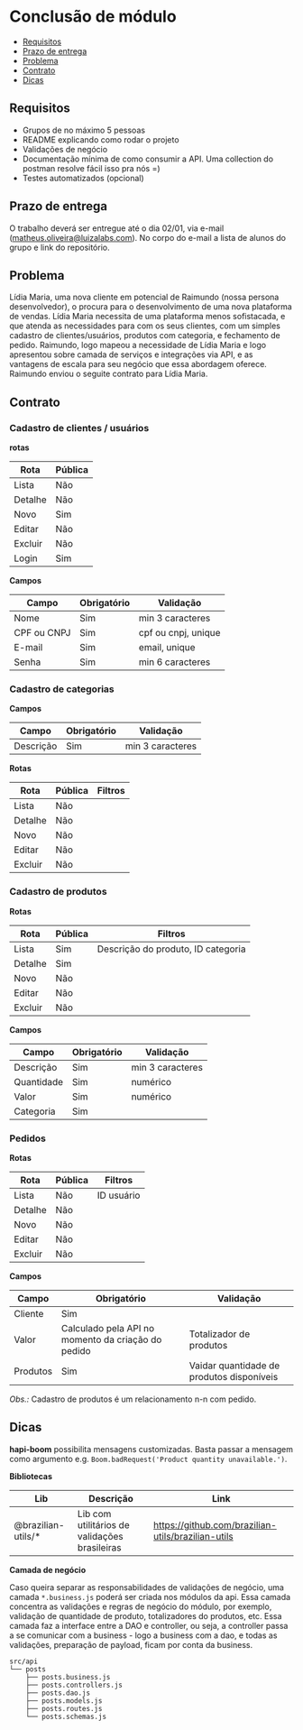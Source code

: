 # Conclusão de módulo

- [Requisitos](#requisitos)
- [Prazo de entrega](#prazo-de-entrega)
- [Problema](#problema)
- [Contrato](#contrato)
- [Dicas](#Dicas)

## Requisitos

- Grupos de no máximo 5 pessoas
- README explicando como rodar o projeto
- Validações de negócio
- Documentação mínima de como consumir a API. Uma collection do postman resolve fácil isso pra nós =)
- Testes automatizados (opcional)

## Prazo de entrega

O trabalho deverá ser entregue até o dia 02/01, via e-mail (matheus.oliveira@luizalabs.com). No corpo do e-mail a lista de alunos do grupo e link do repositório.

## Problema

Lídia Maria, uma nova cliente em potencial de Raimundo (nossa persona desenvolvedor), o procura para o desenvolvimento de uma nova plataforma de vendas. Lídia Maria necessita de uma plataforma menos sofistacada, e que atenda as necessidades para com os seus clientes, com um simples cadastro de clientes/usuários, produtos com categoria, e fechamento de pedido.
Raimundo, logo mapeou a necessidade de Lídia Maria e logo apresentou sobre camada de serviços e integrações via API, e as vantagens de escala para seu negócio que essa abordagem oferece. Raimundo enviou o seguite contrato para Lídia Maria.

## Contrato

### Cadastro de clientes / usuários

**rotas**

| Rota | Pública |
| - | - |
| Lista   | Não |
| Detalhe | Não |
| Novo    | Sim |
| Editar  | Não |
| Excluir | Não |
| Login   | Sim |

**Campos**

| Campo | Obrigatório | Validação |
| - | - | - |
| Nome        | Sim | min 3 caracteres |
| CPF ou CNPJ | Sim | cpf ou cnpj, unique |
| E-mail      | Sim | email, unique |
| Senha       | Sim | min 6 caracteres |

### Cadastro de categorias

**Campos**

| Campo | Obrigatório | Validação |
| - | - | - |
| Descrição | Sim | min 3 caracteres |

**Rotas**

| Rota | Pública | Filtros |
| - | - | - |
| Lista   | Não | |
| Detalhe | Não | |
| Novo    | Não | |
| Editar  | Não | |
| Excluir | Não | |

### Cadastro de produtos

**Rotas**

| Rota | Pública | Filtros |
| - | - | - |
| Lista   | Sim | Descrição do produto, ID categoria |
| Detalhe | Sim | |
| Novo    | Não | |
| Editar  | Não | |
| Excluir | Não | |

**Campos**

| Campo | Obrigatório | Validação |
| - | - | - |
| Descrição  | Sim | min 3 caracteres |
| Quantidade | Sim | numérico |
| Valor      | Sim | numérico |
| Categoria  | Sim | |

### Pedidos

**Rotas**

| Rota | Pública | Filtros |
| - | - | - |
| Lista   | Não | ID usuário |
| Detalhe | Não | |
| Novo    | Não | |
| Editar  | Não | |
| Excluir | Não | |

**Campos**

| Campo | Obrigatório | Validação |
| - | - | - |
| Cliente  | Sim | |
| Valor    | Calculado pela API no momento da criação do pedido | Totalizador de produtos |
| Produtos | Sim | Vaidar quantidade de produtos disponíveis |

*Obs.:* Cadastro de produtos é um relacionamento n-n com pedido.

## Dicas

**hapi-boom** possibilita mensagens customizadas. Basta passar a mensagem como argumento e.g. `Boom.badRequest('Product quantity unavailable.')`.

**Bibliotecas**

| Lib | Descrição | Link |
| - | - | - |
| @brazilian-utils/* | Lib com utilitários de validações brasileiras | https://github.com/brazilian-utils/brazilian-utils |

**Camada de negócio**

Caso queira separar as responsabilidades de validações de negócio, uma camada `*.business.js` poderá ser criada nos módulos da api. Essa camada concentra as validações e regras de negócio do módulo, por exemplo, validação de quantidade de produto, totalizadores do produtos, etc. Essa camada faz a interface entre a DAO e controller, ou seja, a controller passa a se comunicar com a business - logo a business com a dao, e todas as validações, preparação de payload, ficam por conta da business.

```
src/api
└── posts
    ├── posts.business.js
    ├── posts.controllers.js
    ├── posts.dao.js
    ├── posts.models.js
    ├── posts.routes.js
    └── posts.schemas.js
```
